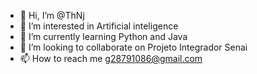 - 👋 Hi, I’m @ThNj
- 👀 I’m interested in Artificial inteligence 
- 🌱 I’m currently learning  Python and Java
- 💞️ I’m looking to collaborate on Projeto Integrador Senai
- 📫 How to reach me g28791086@gmail.com

<!---
ThNj/ThNj is a ✨ special ✨ repository because its `README.md` (this file) appears on your GitHub profile.
You can click the Preview link to take a look at your changes.
--->
